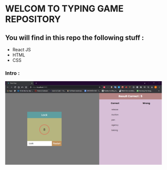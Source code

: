 # WELCOM TO TYPING GAME REPOSITORY
##  You will find in this repo the following stuff :
* React JS
* HTML
* CSS
### Intro :
![intro](https://github.com/trandat2k1/typing-game-reactjs/blob/main/intro.jpg)
